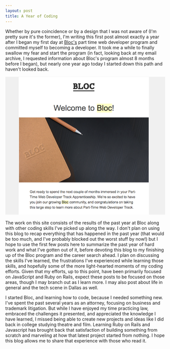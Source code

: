 ```yaml
---
layout: post
title: A Year of Coding
---
```

Whether by pure coincidence or by a design that I was not aware of (I'm pretty sure it's the former), I'm writing this first post almost exactly a year after I began my first day at [Bloc's](http://www.bloc.io) part time web developer program and committed myself to becoming a developer.  It took me a while to finally swallow my fear and start the program (in fact, looking back at my email archive, I requested information about Bloc's program almost 8 months before I began), but nearly one year ago today I started down this path and haven't looked back.

![Welcome to Bloc!](/img/bloc_welcome.png)

The work on this site consists of the results of the past year at Bloc along with other coding skills I've picked up along the way. I don't plan on using this blog to recap everything that has happened in the past year (that would be too much, and I've probably blocked out the worst stuff by now!) but I hope to use the first few posts here to summarize the past year of hard work and what I've gotten out of it, before devoting this blog to my finishing up of the Bloc program and the career search ahead. I plan on discussing the skills I've learned, the frustrations I've experienced while learning those skills, and hopefully some of the more light-hearted moments of my coding efforts.  Given that my efforts, up to this point, have been primarily focused on JavaScript and Ruby on Rails, expect these posts to be focused on those areas, though I may branch out as I learn more. I may also post about life in general and the tech scene in Dallas as well.

I started Bloc, and learning how to code, because I needed something new.  I've spent the past several years as an attorney, focusing on business and trademark litigation.  But while I have enjoyed my time practicing law, embraced the challenges it presented, and appreciated the knowledge I have learned, I missed being able to create new projects and ideas like I did back in college studying theatre and film.  Learning Ruby on Rails and Javascript has brought back that satisfaction of building something from scratch and marveling at how that latest project started from nothing. I hope this blog allows me to share that experience with those who read it.  
